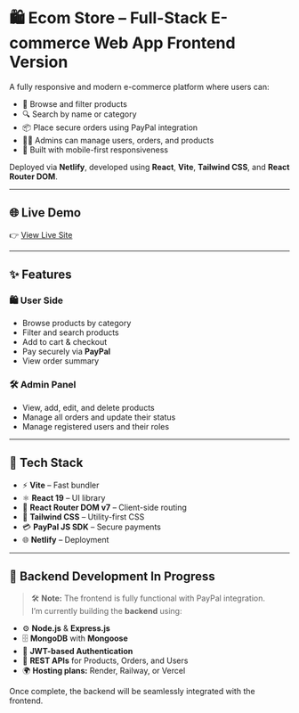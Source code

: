 # 🛍️ Ecom Store – Full-Stack E-commerce Web App Frontend Version

A fully responsive and modern e-commerce platform where users can:

- 🛒 Browse and filter products
- 🔍 Search by name or category
- 📦 Place secure orders using PayPal integration
- 👨‍💼 Admins can manage users, orders, and products
- 📱 Built with mobile-first responsiveness

Deployed via **Netlify**, developed using **React**, **Vite**, **Tailwind CSS**, and **React Router DOM**.

---

## 🌐 Live Demo

👉 [View Live Site]([https://your-site-name.netlify.app](https://sohamsarkarecomweb.netlify.app/))  

---

## ✨ Features

### 🛍️ User Side
- Browse products by category
- Filter and search products
- Add to cart & checkout
- Pay securely via **PayPal**
- View order summary

### 🛠️ Admin Panel
- View, add, edit, and delete products
- Manage all orders and update their status
- Manage registered users and their roles

---

## 🧩 Tech Stack

- ⚡ **Vite** – Fast bundler
- ⚛ **React 19** – UI library
- 🧭 **React Router DOM v7** – Client-side routing
- 💅 **Tailwind CSS** – Utility-first CSS
- 💳 **PayPal JS SDK** – Secure payments
- 🌐 **Netlify** – Deployment

---


## 🧪 Backend Development In Progress

> 🛠 **Note:** The frontend is fully functional with PayPal integration.  
> I’m currently building the **backend** using:

- ⚙️ **Node.js** & **Express.js**
- 🗄️ **MongoDB** with **Mongoose**
- 🔐 **JWT-based Authentication**
- 📡 **REST APIs** for Products, Orders, and Users
- 🌍 **Hosting plans:** Render, Railway, or Vercel

Once complete, the backend will be seamlessly integrated with the frontend.

